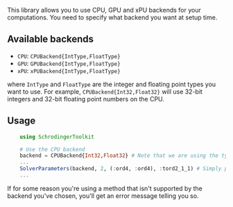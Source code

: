 This library allows you to use CPU, GPU and xPU backends for your computations. You need to specify what backend you want at setup time.

## Available backends

* `CPU`: `CPUBackend{IntType,FloatType}`
* `GPU`: `GPUBackend{IntType,FloatType}`
* `xPU`: `xPUBackend{IntType,FloatType}`

where `IntType` and `FloatType` are the integer and floating point types you want to use. For example, `CPUBackend{Int32,Float32}` will use 32-bit integers and 32-bit floating point numbers on the CPU.

## Usage

```julia
    using SchrodingerToolkit

    # Use the CPU backend
    backend = CPUBackend{Int32,Float32} # Note that we are using the type and not the instance.
    ...
    SolverParameters(backend, 2, (:ord4, :ord4), :tord2_1_1) # Simply pass the backend to the SolverParameters constructor.
    ...
```

If for some reason you're using a method that isn't supported by the backend you've chosen, you'll get an error message telling you so.
 